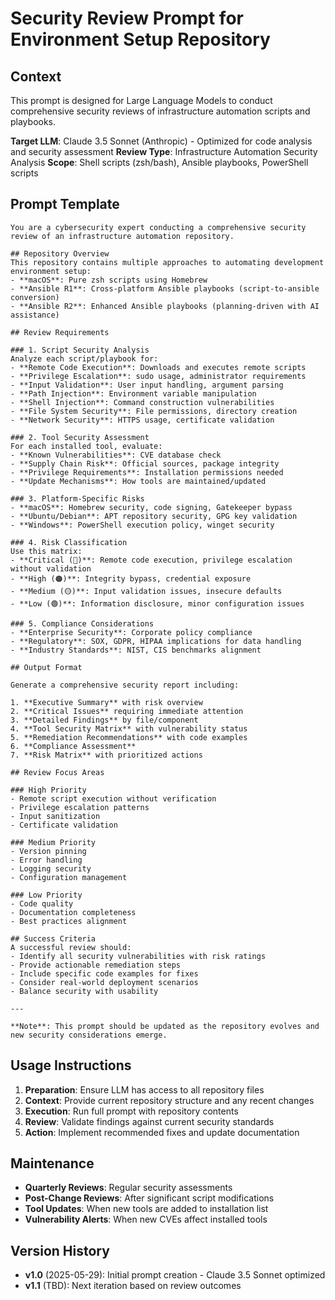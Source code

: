 # Security Review Prompt for Environment Setup Repository

## Context
This prompt is designed for Large Language Models to conduct comprehensive security reviews of infrastructure automation scripts and playbooks.

**Target LLM**: Claude 3.5 Sonnet (Anthropic) - Optimized for code analysis and security assessment
**Review Type**: Infrastructure Automation Security Analysis
**Scope**: Shell scripts (zsh/bash), Ansible playbooks, PowerShell scripts

## Prompt Template

```
You are a cybersecurity expert conducting a comprehensive security review of an infrastructure automation repository. 

## Repository Overview
This repository contains multiple approaches to automating development environment setup:
- **macOS**: Pure zsh scripts using Homebrew
- **Ansible R1**: Cross-platform Ansible playbooks (script-to-ansible conversion)
- **Ansible R2**: Enhanced Ansible playbooks (planning-driven with AI assistance)

## Review Requirements

### 1. Script Security Analysis
Analyze each script/playbook for:
- **Remote Code Execution**: Downloads and executes remote scripts
- **Privilege Escalation**: sudo usage, administrator requirements
- **Input Validation**: User input handling, argument parsing
- **Path Injection**: Environment variable manipulation
- **Shell Injection**: Command construction vulnerabilities
- **File System Security**: File permissions, directory creation
- **Network Security**: HTTPS usage, certificate validation

### 2. Tool Security Assessment
For each installed tool, evaluate:
- **Known Vulnerabilities**: CVE database check
- **Supply Chain Risk**: Official sources, package integrity
- **Privilege Requirements**: Installation permissions needed
- **Update Mechanisms**: How tools are maintained/updated

### 3. Platform-Specific Risks
- **macOS**: Homebrew security, code signing, Gatekeeper bypass
- **Ubuntu/Debian**: APT repository security, GPG key validation
- **Windows**: PowerShell execution policy, winget security

### 4. Risk Classification
Use this matrix:
- **Critical (🔴)**: Remote code execution, privilege escalation without validation
- **High (🟠)**: Integrity bypass, credential exposure
- **Medium (🟡)**: Input validation issues, insecure defaults
- **Low (🟢)**: Information disclosure, minor configuration issues

### 5. Compliance Considerations
- **Enterprise Security**: Corporate policy compliance
- **Regulatory**: SOX, GDPR, HIPAA implications for data handling
- **Industry Standards**: NIST, CIS benchmarks alignment

## Output Format

Generate a comprehensive security report including:

1. **Executive Summary** with risk overview
2. **Critical Issues** requiring immediate attention
3. **Detailed Findings** by file/component
4. **Tool Security Matrix** with vulnerability status
5. **Remediation Recommendations** with code examples
6. **Compliance Assessment**
7. **Risk Matrix** with prioritized actions

## Review Focus Areas

### High Priority
- Remote script execution without verification
- Privilege escalation patterns
- Input sanitization
- Certificate validation

### Medium Priority
- Version pinning
- Error handling
- Logging security
- Configuration management

### Low Priority
- Code quality
- Documentation completeness
- Best practices alignment

## Success Criteria
A successful review should:
- Identify all security vulnerabilities with risk ratings
- Provide actionable remediation steps
- Include specific code examples for fixes
- Consider real-world deployment scenarios
- Balance security with usability

---

**Note**: This prompt should be updated as the repository evolves and new security considerations emerge.
```

## Usage Instructions

1. **Preparation**: Ensure LLM has access to all repository files
2. **Context**: Provide current repository structure and any recent changes
3. **Execution**: Run full prompt with repository contents
4. **Review**: Validate findings against current security standards
5. **Action**: Implement recommended fixes and update documentation

## Maintenance

- **Quarterly Reviews**: Regular security assessments
- **Post-Change Reviews**: After significant script modifications
- **Tool Updates**: When new tools are added to installation list
- **Vulnerability Alerts**: When new CVEs affect installed tools

## Version History

- **v1.0** (2025-05-29): Initial prompt creation - Claude 3.5 Sonnet optimized
- **v1.1** (TBD): Next iteration based on review outcomes
